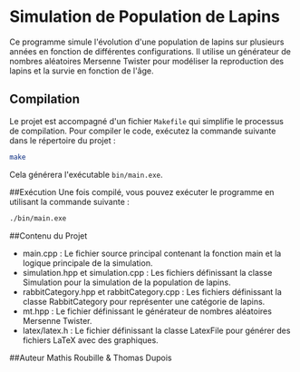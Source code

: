 # Simulation de Population de Lapins

Ce programme simule l'évolution d'une population de lapins sur plusieurs années en fonction de différentes configurations. Il utilise un générateur de nombres aléatoires Mersenne Twister pour modéliser la reproduction des lapins et la survie en fonction de l'âge.

## Compilation

Le projet est accompagné d'un fichier `Makefile` qui simplifie le processus de compilation. Pour compiler le code, exécutez la commande suivante dans le répertoire du projet :

```bash
make
```
Cela générera l'exécutable `bin/main.exe`.

##Exécution
Une fois compilé, vous pouvez exécuter le programme en utilisant la commande suivante :
```bash
./bin/main.exe
```
##Contenu du Projet
- main.cpp : Le fichier source principal contenant la fonction main et la logique principale de la simulation.
- simulation.hpp et simulation.cpp : Les fichiers définissant la classe Simulation pour la simulation de la population de lapins.
- rabbitCategory.hpp et rabbitCategory.cpp : Les fichiers définissant la classe RabbitCategory pour représenter une catégorie de lapins.
- mt.hpp : Le fichier définissant le générateur de nombres aléatoires Mersenne Twister.
- latex/latex.h : Le fichier définissant la classe LatexFile pour générer des fichiers LaTeX avec des graphiques.

##Auteur
Mathis Roubille & Thomas Dupois
